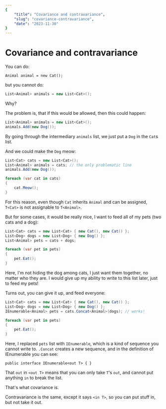 ```yaml
---
{
    "title": "Covariance and contravariance",
    "slug": "covariance-contravariance",
    "date": "2023-11-30"
}
---
```


# Covariance and contravariance

You can do:
```charp
Animal animal = new Cat();
```
but you cannot do:
```csharp
List<Animal> animals = new List<Cat>();
```
Why?

The problem is, that if this would be allowed, then this could happen:

```csharp
List<Animal> animals = new List<Cat>();
animals.Add(new Dog());
```

By going through the intermediary `animals` list, we just put a `Dog` in the `Cat`s list.

And we could make the `Dog` meow:

```csharp
List<Cat> cats = new List<Cat>();
List<Animal> animals = cats; // the only problematic line
animals.Add(new Dog());

foreach (var cat in cats)
{
    cat.Meow();
}
```

For this reason, even though `Cat` inherits `Animal` and can be assigned, `T<Cat>` is not assignable to `T<Animal>`. 

But for some cases, it would be really nice, I want to feed all of my pets (two cats and a dog):

```csharp
List<Cat> cats = new List<Cat> { new Cat(), new Cat() };
List<Dog> dogs = new List<Dog> { new Dog() };
List<Animal> pets = cats + dogs;

foreach (var pet in pets)
{
    pet.Eat();
}
```
Here, I'm not hiding the dog among cats, I just want them together, no matter who they are.
I would give up my ability to write to this list later, just to feed my pets!

Turns out, you can give it up, and feed everyone:
```csharp
List<Cat> cats = new List<Cat> { new Cat(), new Cat() };
List<Dog> dogs = new List<Dog> { new Dog() };
IEnumerable<Animal> pets = cats.Concat<Animal>(dogs); // works!

foreach (var pet in pets)
{
    pet.Eat();
}
```

Here, I replaced `pets` list with `IEnumerable`, which is a kind of sequence you cannot write to.
`.Concat` creates a new sequence, and in the definition of IEnumerable you can see:

```charp
public interface IEnumerable<out T> { }
```

That `out` in `<out T>` means that you can only take `T`'s `out`, and cannot put anything `in` to break the list.

That's what covariance is. 

Contravariance is the same, except it says `<in T>`, so you can put stuff in, but not take it out.

